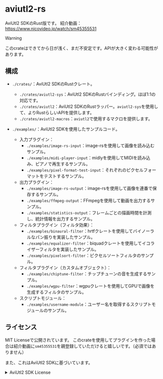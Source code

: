 # aviutl2-rs

AviUtl2 SDKのRust版です。
紹介動画：<https://www.nicovideo.jp/watch/sm45355531>

> [!WARNING]
> このcrateはできてから日が浅く、まだ不安定です。APIが大きく変わる可能性があります。

## 構成

- `./crates/`：AviUtl2 SDKのRustクレート。
  - `./crates/aviutl2-sys`：AviUtl2 SDKのRustバインディング。ほぼ1:1の対応です。
  - `./crates/aviutl2`：AviUtl2 SDKのRustラッパー。`aviutl2-sys`を使用して、よりRustらしいAPIを提供します。
  - `./crates/aviutl2-macros`：`aviutl2`で使用するマクロを提供します。

- `./examples/`：AviUtl2 SDKを使用したサンプルコード。
  - 入力プラグイン：
    - `./examples/image-rs-input`：image-rsを使用して画像を読み込むサンプル。
    - `./examples/midi-player-input`：midlyを使用してMIDIを読み込み、ピアノで再生するサンプル。
    - `./examples/pixel-format-test-input`：それぞれのピクセルフォーマットをテストするサンプル。
  - 出力プラグイン：
    - `./examples/image-rs-output`：image-rsを使用して画像を連番で保存するサンプル。
    - `./examples/ffmpeg-output`：FFmpegを使用して動画を出力するサンプル。
    - `./examples/statistics-output`：フレームごとの描画時間を計測し、統計情報を出力するサンプル。
  - フィルタプラグイン（フィルタ効果）：
    - `./examples/binaural-filter`：hrtfクレートを使用してバイノーラルなパン振りを実装したサンプル。
    - `./examples/equalizer-filter`：biquadクレートを使用してイコライザーフィルタを実装したサンプル。
    - `./examples/pixelsort-filter`：ピクセルソートフィルタのサンプル。
  - フィルタプラグイン（カスタムオブジェクト）：
    - `./examples/chiptune-filter`：チップチューンの音を生成するサンプル。
    - `./examples/wgpu-filter`：wgpuクレートを使用してGPUで画像を生成するフィルタのサンプル。
  - スクリプトモジュール：
    - `./examples/username-module`：ユーザー名を取得するスクリプトモジュールのサンプル。

## ライセンス

MIT Licenseで公開されています。
このcrateを使用してプラグインを作った場合は紹介動画に`sm45355531`を親登録していただけると嬉しいです。（必須ではありません）

また、これはAviUtl2 SDKに基づいています。

<details>
<summary>AviUtl2 SDK License</summary>

```
---------------------------------
AviUtl ExEdit2 Plugin SDK License
---------------------------------

The MIT License

Copyright (c) 2025 Kenkun

Permission is hereby granted, free of charge, to any person obtaining a copy
of this software and associated documentation files (the "Software"), to deal
in the Software without restriction, including without limitation the rights
to use, copy, modify, merge, publish, distribute, sublicense, and/or sell
copies of the Software, and to permit persons to whom the Software is
furnished to do so, subject to the following conditions:

The above copyright notice and this permission notice shall be included in
all copies or substantial portions of the Software.

THE SOFTWARE IS PROVIDED "AS IS", WITHOUT WARRANTY OF ANY KIND, EXPRESS OR
IMPLIED, INCLUDING BUT NOT LIMITED TO THE WARRANTIES OF MERCHANTABILITY,
FITNESS FOR A PARTICULAR PURPOSE AND NONINFRINGEMENT. IN NO EVENT SHALL THE
AUTHORS OR COPYRIGHT HOLDERS BE LIABLE FOR ANY CLAIM, DAMAGES OR OTHER
LIABILITY, WHETHER IN AN ACTION OF CONTRACT, TORT OR OTHERWISE, ARISING FROM,
OUT OF OR IN CONNECTION WITH THE SOFTWARE OR THE USE OR OTHER DEALINGS IN
THE SOFTWARE.
```

</details>
